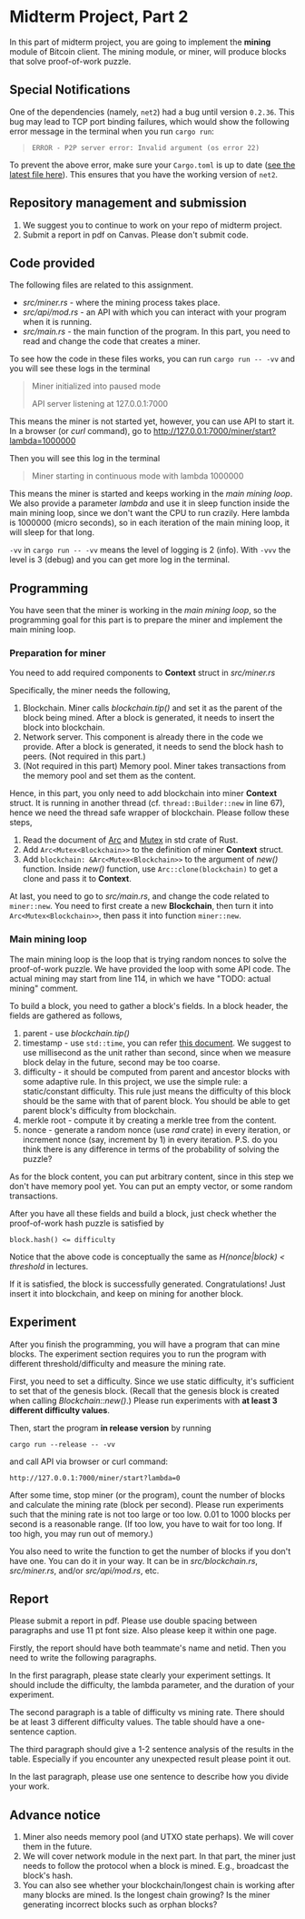 # Midterm Project, Part 2

In this part of midterm project, you are going to implement the **mining** module of Bitcoin client. The mining module, or miner, will produce blocks that solve proof-of-work puzzle.

## Special Notifications

One of the dependencies (namely, `net2`) had a bug until version `0.2.36`. This bug may lead to TCP port binding failures, which would show the following error message in the terminal when you run `cargo run`:
> `ERROR - P2P server error: Invalid argument (os error 22)`

To prevent the above error, make sure your `Cargo.toml` is up to date ([see the latest file here](https://github.com/zqubit/334f21/blob/master/Cargo.toml#L24)). This ensures that you have the working version of `net2`.

## Repository management and submission

1. We suggest you to continue to work on your repo of midterm project. 
2. Submit a report in pdf on Canvas. Please don't submit code. 

## Code provided
The following files are related to this assignment.
- *src/miner.rs* - where the mining process takes place.
- *src/api/mod.rs* - an API with which you can interact with your program when it is running.
- *src/main.rs* - the main function of the program. In this part, you need to read and change the code that creates a miner.

To see how the code in these files works, you can run `cargo run -- -vv` and you will see these logs in the terminal
> Miner initialized into paused mode
> 
> API server listening at 127.0.0.1:7000

This means the miner is not started yet, however, you can use API to start it. In a browser (or *curl* command), go to
http://127.0.0.1:7000/miner/start?lambda=1000000

Then you will see this log in the terminal
> Miner starting in continuous mode with lambda 1000000

This means the miner is started and keeps working in the *main mining loop*. We also provide a parameter *lambda* and use it in sleep function inside the main mining loop, since we don't want the CPU to run crazily. Here lambda is 1000000 (micro seconds), so in each iteration of the main mining loop, it will sleep for that long.

`-vv` in `cargo run -- -vv` means the level of logging is 2 (info). With `-vvv` the level is 3 (debug) and you can get more log in the terminal.

## Programming

You have seen that the miner is working in the *main mining loop*, so the programming goal for this part is to prepare the miner and implement the main mining loop.

### Preparation for miner

You need to add required components to **Context** struct in *src/miner.rs*

Specifically, the miner needs the following,
1. Blockchain. Miner calls *blockchain.tip()* and set it as the parent of the block being mined. After a block is generated, it needs to insert the block into blockchain.
2. Network server. This component is already there in the code we provide. After a block is generated, it needs to send the block hash to peers. (Not required in this part.)
3. (Not required in this part) Memory pool. Miner takes transactions from the memory pool and set them as the content.

Hence, in this part, you only need to add blockchain into miner **Context** struct. It is running in another thread (cf. `thread::Builder::new` in line 67), hence we need the thread safe wrapper of blockchain. Please follow these steps,
1. Read the document of [Arc](https://doc.rust-lang.org/std/sync/struct.Arc.html) and [Mutex](https://doc.rust-lang.org/std/sync/struct.Mutex.html) in std crate of Rust.
2. Add `Arc<Mutex<Blockchain>>` to the definition of miner **Context** struct.
3. Add `blockchain: &Arc<Mutex<Blockchain>>` to the argument of *new()* function. Inside *new()* function, use `Arc::clone(blockchain)` to get a clone and pass it to **Context**.

At last, you need to go to *src/main.rs*, and change the code related to `miner::new`. You need to first create a new **Blockchain**, then turn it into `Arc<Mutex<Blockchain>>`, then pass it into function `miner::new`.


### Main mining loop

The main mining loop is the loop that is trying random nonces to solve the proof-of-work puzzle. We have provided the loop with some API code. The actual mining may start from line 114, in which we have "TODO: actual mining" comment.

To build a block, you need to gather a block's fields. In a block header, the fields are gathered as follows,
1. parent - use *blockchain.tip()*
2. timestamp - use `std::time`, you can refer [this document](https://doc.rust-lang.org/std/time/constant.UNIX_EPOCH.html). We suggest to use millisecond as the unit rather than second, since when we measure block delay in the future, second may be too coarse.
3. difficulty - it should be computed from parent and ancestor blocks with some adaptive rule. In this project, we use the simple rule: a static/constant difficulty. This rule just means the difficulty of this block should be the same with that of parent block. You should be able to get parent block's difficulty from blockchain.
4. merkle root - compute it by creating a merkle tree from the content.
5. nonce - generate a random nonce (use *rand* crate) in every iteration, or increment nonce (say, increment by 1) in every iteration. P.S. do you think there is any difference in terms of the probability of solving the puzzle?

As for the block content, you can put arbitrary content, since in this step we don't have memory pool yet. You can put an empty vector, or some random transactions.

After you have all these fields and build a block, just check whether the proof-of-work hash puzzle is satisfied by
```
block.hash() <= difficulty
```
Notice that the above code is conceptually the same as *H(nonce|block) < threshold* in lectures.

If it is satisfied, the block is successfully generated. Congratulations! Just insert it into blockchain, and keep on mining for another block.

## Experiment

After you finish the programming, you will have a program that can mine blocks. The experiment section requires you to run the program with different threshold/difficulty and measure the mining rate.

First, you need to set a difficulty. Since we use static difficulty, it's sufficient to set that of the genesis block. (Recall that the genesis block is created when calling *Blockchain::new()*.) Please run experiments with **at least 3 different difficulty values**. 

Then, start the program **in release version** by running
```
cargo run --release -- -vv
``` 
and call API via browser or curl command: 
```
http://127.0.0.1:7000/miner/start?lambda=0
```

After some time, stop miner (or the program), count the number of blocks and calculate the mining rate (block per second). Please run experiments such that the mining rate is not too large or too low. 0.01 to 1000 blocks per second is a reasonable range. (If too low, you have to wait for too long. If too high, you may run out of memory.)

You also need to write the function to get the number of blocks if you don't have one. You can do it in your way. It can be in *src/blockchain.rs*, *src/miner.rs*, and/or *src/api/mod.rs*, etc. 

## Report

Please submit a report in pdf. Please use double spacing between paragraphs and use 11 pt font size. Also please keep it within one page.

Firstly, the report should have both teammate's name and netid. Then you need to write the following paragraphs.

In the first paragraph, please state clearly your experiment settings. It should include the difficulty, the lambda parameter, and the duration of your experiment.

The second paragraph is a table of difficulty vs mining rate. There should be at least 3 different difficulty values. The table should have a one-sentence caption.

The third paragraph should give a 1-2 sentence analysis of the results in the table. Especially if you encounter any unexpected result please point it out.

In the last paragraph, please use one sentence to describe how you divide your work.

## Advance notice
1. Miner also needs memory pool (and UTXO state perhaps). We will cover them in the future.
2. We will cover network module in the next part. In that part, the miner just needs to follow the protocol when a block is mined. E.g., broadcast the block's hash.
3. You can also see whether your blockchain/longest chain is working after many blocks are mined. Is the longest chain growing? Is the miner generating incorrect blocks such as orphan blocks?
